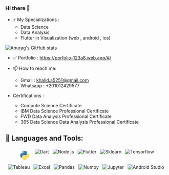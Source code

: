 ### Hi there 👋


- ⚡ My Specializations :
  * Data Science
  * Data Analysis
  * Flutter in Visualization (web , android , ios)
  
[![Anurag's GitHub stats](https://github-readme-stats.vercel.app/api?username=AhmedKKhalid)](https://github.com/anuraghazra/github-readme-stats)  


- :white_check_mark: Portfolio : https://porfolio-123a8.web.app/#/
- 📫 How to reach me: 
  * Gmail : khalid.a5251@gmail.com
  * Whatsapp : +201012429577

- Certifications :
  * Compute Science Certificate
  * IBM Data Science Professional Certificate
  * FWD Data Analysis Professional Certificate
  * 365 Data Science Data Analysis Professional Certificate

## 🧰 Languages and Tools:

<p align="center">
 
<img src="https://raw.githubusercontent.com/github/explore/80688e429a7d4ef2fca1e82350fe8e3517d3494d/topics/python/python.png" alt="Python" height="40" style="vertical-align:top; margin:4px">
 <img src="https://img.icons8.com/color/452/dart.png" alt="Dart" height="40" style="vertical-align:top; margin:4px">
  <img src="https://cdn-icons-png.flaticon.com/512/919/919825.png" alt="Node js" height="40" style="vertical-align:top; margin:4px">
  <img src="https://img.icons8.com/color/344/flutter.png" alt="Flutter" height="40" style="vertical-align:top; margin:4px">
  <img src="https://iconape.com/wp-content/png_logo_vector/scikit-learn-logo.png" alt="Sklearn" height="40" style="vertical-align:top; margin:4px">
   <img src="https://img.icons8.com/color/344/tensorflow.png" alt="Tensorflow" height="40" style="vertical-align:top; margin:4px">
  <img src="https://img.icons8.com/color/344/tableau-software.png" alt="Tableau" height="40" style="vertical-align:top; margin:4px">
  <img src="https://img.icons8.com/color/344/ms-excel.png" alt="Excel" height="40" style="vertical-align:top; margin:4px">
   <img src="https://pandas.pydata.org/static/img/pandas_mark.svg" alt="Pandas" height="40" style="vertical-align:top; margin:4px">
  <img src="https://www.vectorlogo.zone/logos/numpy/numpy-icon.svg" alt="Numpy" height="40" style="vertical-align:top; margin:4px">
  <img src="https://cdn.icon-icons.com/icons2/2667/PNG/512/jupyter_app_icon_161280.png" alt="Jupyter" height="40" style="vertical-align:top; margin:4px">
  <img src="https://img.icons8.com/fluency/344/android-studio--v3.png" alt="Android Studio" height="40" style="vertical-align:top; margin:4px">



</p>
